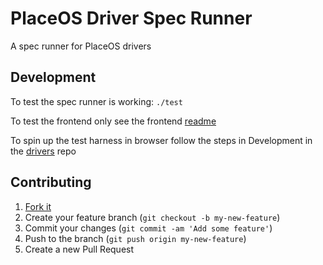# PlaceOS Driver Spec Runner

A spec runner for PlaceOS drivers

## Development

To test the spec runner is working:
``` ./test ```

To test the frontend only see the frontend [readme](frontend_README.md)

To spin up the test harness in browser follow the steps in Development in the [drivers](https://github.com/PlaceOS/drivers) repo

## Contributing

1. [Fork it](//github.com/PlaceOS/driver-spec-runner/fork)
2. Create your feature branch (`git checkout -b my-new-feature`)
3. Commit your changes (`git commit -am 'Add some feature'`)
4. Push to the branch (`git push origin my-new-feature`)
5. Create a new Pull Request

